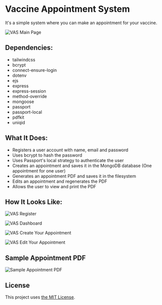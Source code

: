 # Vaccine Appointment System

It's a simple system where you can make an appointment for your vaccine. 

![VAS Main Page](https://github.com/nslcoder/vaccine-appointment-system/blob/main/screenshots/login.png)

## Dependencies: 

- tailwindcss
- bcrypt
- connect-ensure-login
- dotenv
- ejs
- express
- express-session
- method-override
- mongoose
- passport
- passport-local
- pdfkit
- uniqid

## What It Does:

- Registers a user account with name, email and password 
- Uses bcrypt to hash the password
- Uses Passport's local strategy to authenticate the user 
- Creates an appointment and saves it in the MongoDB database (One appointment for one user)
- Generates an appointment PDF and saves it in the filesystem
- Edits an appointment and regenerates the PDF
- Allows the user to view and print the PDF

## How It Looks Like:
![VAS Register](https://github.com/nslcoder/vaccine-appointment-system/blob/main/screenshots/register.png)

![VAS Dashboard](https://github.com/nslcoder/vaccine-appointment-system/blob/main/screenshots/dashboard.png)

![VAS Create Your Appointment](https://github.com/nslcoder/vaccine-appointment-system/blob/main/screenshots/create-your-appointment.png)

![VAS Edit Your Appointment](https://github.com/nslcoder/vaccine-appointment-system/blob/main/screenshots/edit-your-appointment.png)

## Sample Appointment PDF
![Sample Appointment PDF](https://github.com/nslcoder/vaccine-appointment-system/blob/main/screenshots/sample-vax-appointment.png)

## License
This project uses [the MIT License](https://github.com/nslcoder/vaccine-appointment-system/blob/main/LICENSE.md).